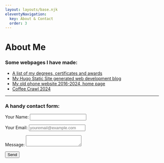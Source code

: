 ```yaml
---
layout: layouts/base.njk
eleventyNavigation:
  key: About & Contact
  order: 3
---
```

# About Me

### Some webpages I have made:

* [A list of my degrees, certificates and awards](/blog/awards-certifications-misc/)
* [My Hugo Static Site generated web development blog](https://morganwebdev.org)
* [My old phone website 2016-2024, home page](https://morganwebdev-phone.netlify.app/)
* [Coffee Crawl 2024](https://coffeecrawl2024.netlify.app)
---

<h3> A handy contact form: </h3>

<form name="contact" method="POST" data-netlify="true">
  <p>
    <label>Your Name: <input type="text" name="name" /></label>
  </p>
  <p>
    <label>Your Email: <input type="email" name="email" required placeholder="youremail@example.com" /></label>
  </p>
  <p>
    <label>Message: <textarea name="message" required></textarea></label>
  </p>
  <p>
    <button type="submit">Send</button>
  </p>
</form>